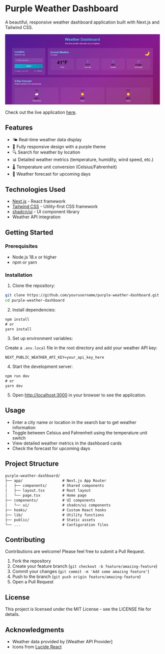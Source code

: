 # Purple Weather Dashboard

A beautiful, responsive weather dashboard application built with Next.js and Tailwind CSS.

![Purple Weather Dashboard](./public/weather.png)

Check out the live application [here](https://weather-dashboard-six-iota.vercel.app/).

## Features

- 🌤️ Real-time weather data display
- 📱 Fully responsive design with a purple theme
- 🔍 Search for weather by location
- 📊 Detailed weather metrics (temperature, humidity, wind speed, etc.)
- 🌡️ Temperature unit conversion (Celsius/Fahrenheit)
- 📅 Weather forecast for upcoming days

## Technologies Used

- [Next.js](https://nextjs.org/) - React framework
- [Tailwind CSS](https://tailwindcss.com/) - Utility-first CSS framework
- [shadcn/ui](https://ui.shadcn.com/) - UI component library
- Weather API integration

## Getting Started

### Prerequisites

- Node.js 18.x or higher
- npm or yarn

### Installation

1. Clone the repository:

```bash
git clone https://github.com/yourusername/purple-weather-dashboard.git
cd purple-weather-dashboard
```

2. Install dependencies:


```shellscript
npm install
# or
yarn install
```

3. Set up environment variables:


Create a `.env.local` file in the root directory and add your weather API key:

```plaintext
NEXT_PUBLIC_WEATHER_API_KEY=your_api_key_here
```

4. Start the development server:


```shellscript
npm run dev
# or
yarn dev
```

5. Open [http://localhost:3000](http://localhost:3000) in your browser to see the application.


## Usage

- Enter a city name or location in the search bar to get weather information
- Toggle between Celsius and Fahrenheit using the temperature unit switch
- View detailed weather metrics in the dashboard cards
- Check the forecast for upcoming days


## Project Structure

```plaintext
purple-weather-dashboard/
├── app/                  # Next.js App Router
│   ├── components/       # Shared components
│   ├── layout.tsx        # Root layout
│   └── page.tsx          # Home page
├── components/           # UI components
│   └── ui/               # shadcn/ui components
├── hooks/                # Custom React hooks
├── lib/                  # Utility functions
├── public/               # Static assets
└── ...                   # Configuration files
```

## Contributing

Contributions are welcome! Please feel free to submit a Pull Request.

1. Fork the repository
2. Create your feature branch (`git checkout -b feature/amazing-feature`)
3. Commit your changes (`git commit -m 'Add some amazing feature'`)
4. Push to the branch (`git push origin feature/amazing-feature`)
5. Open a Pull Request


## License

This project is licensed under the MIT License - see the LICENSE file for details.

## Acknowledgments

- Weather data provided by [Weather API Provider]
- Icons from [Lucide React](https://lucide.dev/)


